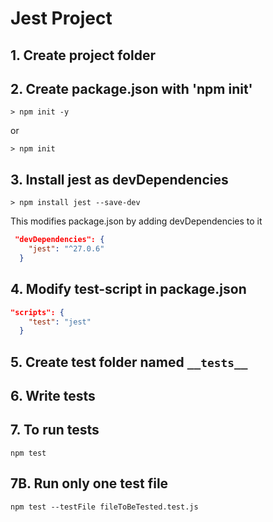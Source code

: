 # Jest Project

## 1. Create project folder

## 2. Create package.json with 'npm init'
```shell
> npm init -y
```

or
```shell
> npm init
```

## 3. Install jest as devDependencies
```shell
> npm install jest --save-dev
```
This modifies package.json by adding devDependencies to it
```json
 "devDependencies": {
    "jest": "^27.0.6"
  }
  ```
  
## 4. Modify test-script in package.json
```json
"scripts": {
    "test": "jest"
  }
  ```

  ## 5. Create test folder named `__tests__`

  ## 6. Write tests

  ## 7. To run tests
  ```shell
  npm test
  ```

  ## 7B. Run only one test file
  ```shell 
  npm test --testFile fileToBeTested.test.js
  ```